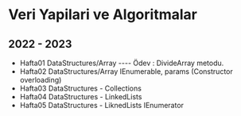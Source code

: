 # Veri Yapilari ve Algoritmalar
## 2022 - 2023

* Hafta01 DataStructures/Array ---- Ödev : DivideArray metodu.
* Hafta02 DataStructures/Array IEnumerable, params (Constructor overloading)
* Hafta03 DataStructures - Collections
* Hafta04 DataStructures - LinkedLists
* Hafta05 DataStructures - LiknedLists IEnumerator
